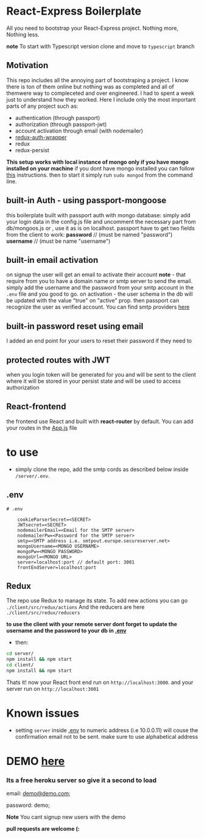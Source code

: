 # React-Express Boilerplate
All you need to bootstrap your React-Express project. Nothing more, Nothing less.


**note**
To start with Typescript version clone and move to `typescript` branch


## Motivation
This repo includes all the annoying part of bootstraping a project. I know there is ton of them online but nothing was as completed and all of themwere way to compleceted and over engineered. I had to spent a week just to understand how they worked. Here I include only the most important parts of any project such as:
* authentication (through passport)
* authorization (through passport-jwt)
* account activation through email (with nodemailer)
* [redux-auth-wrapper](https://github.com/mjrussell/redux-auth-wrapper)
* redux 
* redux-persist

**This setup works with local instance of mongo only if you have mongo installed on your machine**
if you dont have mongo installed you can follow [this](https://docs.mongodb.com/manual/administration/install-community/) instructions. then to start it simply run `sudo mongod` from the command line.


## built-in Auth - using passport-mongoose 
this boilerplate built with passport auth with mongo database: 
simply add your login data in the config.js file and uncomment the necessary part from db/mongoos.js
or , use it as is on localhost. 
passport have to get two fields from the client to work: 
**password** // (must be named "password")
**username** // (must be name "username")

## built-in email activation 
on signup the user will get an email to activate their account 
**note** - that require from you to have a domain name or smtp server to send the email. 
simply add the username and the password from your smtp account in the `.env` file and you good to go. 
on activation - the user schema in the db will be updated with the value "true" on "active" prop. 
then passport can recognize the user as verified account. 
You can find smtp providers [here](https://github.com/discourse/discourse/blob/master/docs/INSTALL-email.md)




## built-in password reset using email
I added an end point for your users to reset their password if they need to

## protected routes with JWT
when you login token will be generated for you and will be sent to the client where it will be stored in your persist state and will be used to access authorization


## React-frontend
the frontend use React and built with **react-router** by default. You can add your routes in the [App.js](client/src/App.js) file 

# to use 
* simply clone the repo, add the smtp cords as described below inside `/server/.env`.

## .env
```
# .env	
    
    cookieParserSecret=<SECRET> 
    JWTsecret=<SECRET>
    nodemailerEmail=<Email for the SMTP server>
    nodemailerPw=<Password for the SMTP server>
    smtp=<SMTP address i.e. smtpout.europe.secureserver.net>
    mongoUsername=<MONGO USERNAME>
    mongoPw=<MONGO PASSWORD>
    mongoUrl=<MONGO URL>
    server=localhost:port // default port: 3001
    frontEndServer=localhost:port

```

## Redux 
The repo use Redux to manage its state. To add new actions you can go `./client/src/redux/actions` And the reducers are here `./client/src/redux/reducers`

**to use the client with your remote server dont forget to update the username and the password to your db in [.env](./server/.env)**

* then:
```sh
cd server/ 
npm install && npm start
cd client/
npm install && npm start
```
Thats it! now your React front end run on `http://localhost:3000`. and your server run on `http://localhost:3001` 

# Known issues
* setting 
`server` inside [.env](./server/.env) to numeric address (i.e 10.0.0.11) will couse the confirmation email not to be sent. make sure to use alphabetical address

# DEMO [here](https://express-react-boilerplate.herokuapp.com/) 
### Its a free heroku server so give it a second to load
email: demo@demo.com;

password: demo;

**Note** You cant signup new users with the demo

**pull requests are welcome (:**



 
